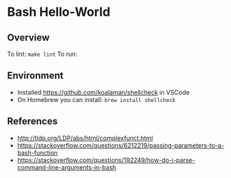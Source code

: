 # Bash Hello-World

## Overview

To lint:  `make lint`
To run: 

## Environment

* Installed https://github.com/koalaman/shellcheck in VSCode
* On Homebrew you can install:  `brew install shellcheck`


## References

* http://tldp.org/LDP/abs/html/complexfunct.html
* https://stackoverflow.com/questions/6212219/passing-parameters-to-a-bash-function
* https://stackoverflow.com/questions/192249/how-do-i-parse-command-line-arguments-in-bash